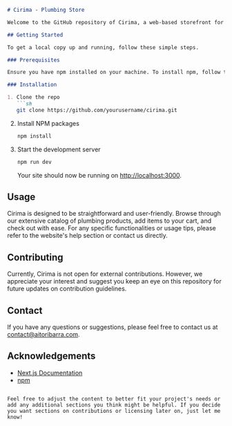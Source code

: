 ```markdown
# Cirima - Plumbing Store

Welcome to the GitHub repository of Cirima, a web-based storefront for all your plumbing needs. Built with Next.js, Cirima offers a seamless online shopping experience for plumbing supplies, tools, and accessories. Whether you're a professional plumber or a DIY enthusiast, Cirima has everything you need to get the job done.

## Getting Started

To get a local copy up and running, follow these simple steps.

### Prerequisites

Ensure you have npm installed on your machine. To install npm, follow the instructions here: [Installing npm](https://www.npmjs.com/get-npm).

### Installation

1. Clone the repo
   ```sh
   git clone https://github.com/yourusername/cirima.git
   ```
2. Install NPM packages
   ```sh
   npm install
   ```
3. Start the development server
   ```sh
   npm run dev
   ```
   Your site should now be running on [http://localhost:3000](http://localhost:3000).

## Usage

Cirima is designed to be straightforward and user-friendly. Browse through our extensive catalog of plumbing products, add items to your cart, and check out with ease. For any specific functionalities or usage tips, please refer to the website's help section or contact us directly.

## Contributing

Currently, Cirima is not open for external contributions. However, we appreciate your interest and suggest you keep an eye on this repository for future updates on contribution guidelines.

## Contact

If you have any questions or suggestions, please feel free to contact us at [contact@aitoribarra.com](mailto:contact@aitoribarra.com).

## Acknowledgements

- [Next.js Documentation](https://nextjs.org/docs)
- [npm](https://www.npmjs.com/)
```

Feel free to adjust the content to better fit your project's needs or add any additional sections you think might be helpful. If you decide you want sections on contributions or licensing later on, just let me know!
